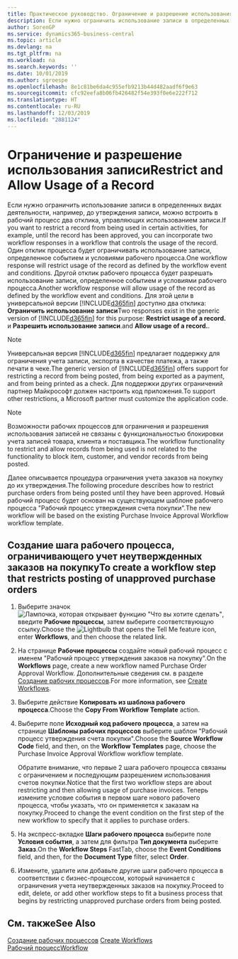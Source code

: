 ```yaml
---
title: Практическое руководство. Ограничение и разрешение использования записи | Документация Майкрософт
description: Если нужно ограничить использование записи в определенных видах деятельности, например, до утверждения записи, можно встроить в рабочий процесс два отклика, управляющих использованием записи.
author: SorenGP
ms.service: dynamics365-business-central
ms.topic: article
ms.devlang: na
ms.tgt_pltfrm: na
ms.workload: na
ms.search.keywords: ''
ms.date: 10/01/2019
ms.author: sgroespe
ms.openlocfilehash: 8e1c81be6da4c955efb9213b44d482aadf6f9e63
ms.sourcegitcommit: cfc92eefa8b06fb426482f54e393f0e6e222f712
ms.translationtype: HT
ms.contentlocale: ru-RU
ms.lasthandoff: 12/03/2019
ms.locfileid: "2881124"
---
```

# <a name="restrict-and-allow-usage-of-a-record"></a><span data-ttu-id="f2e0c-103">Ограничение и разрешение использования записи</span><span class="sxs-lookup"><span data-stu-id="f2e0c-103">Restrict and Allow Usage of a Record</span></span>
<span data-ttu-id="f2e0c-104">Если нужно ограничить использование записи в определенных видах деятельности, например, до утверждения записи, можно встроить в рабочий процесс два отклика, управляющих использованием записи.</span><span class="sxs-lookup"><span data-stu-id="f2e0c-104">If you want to restrict a record from being used in certain activities, for example, until the record has been approved, you can incorporate two workflow responses in a workflow that controls the usage of the record.</span></span> <span data-ttu-id="f2e0c-105">Один отклик процесса будет ограничивать использование записи, определенное событием и условиями рабочего процесса.</span><span class="sxs-lookup"><span data-stu-id="f2e0c-105">One workflow response will restrict usage of the record as defined by the workflow event and conditions.</span></span> <span data-ttu-id="f2e0c-106">Другой отклик рабочего процесса будет разрешать использование записи, определенное событием и условиями рабочего процесса.</span><span class="sxs-lookup"><span data-stu-id="f2e0c-106">Another workflow response will allow usage of the record as defined by the workflow event and conditions.</span></span> <span data-ttu-id="f2e0c-107">Для этой цели в универсальной версии [!INCLUDE[d365fin](includes/d365fin_md.md)] доступно два отклика: **Ограничить использование записи**</span><span class="sxs-lookup"><span data-stu-id="f2e0c-107">Two responses exist in the generic version of [!INCLUDE[d365fin](includes/d365fin_md.md)] for this purpose: **Restrict usage of a record.**</span></span> <span data-ttu-id="f2e0c-108">и **Разрешить использование записи**.</span><span class="sxs-lookup"><span data-stu-id="f2e0c-108">and **Allow usage of a record.**.</span></span>

> [!NOTE]  
>  <span data-ttu-id="f2e0c-109">Универсальная версия [!INCLUDE[d365fin](includes/d365fin_md.md)] предлагает поддержку для ограничения учета записи, экспорта в качестве платежа, а также печати в чеке.</span><span class="sxs-lookup"><span data-stu-id="f2e0c-109">The generic version of [!INCLUDE[d365fin](includes/d365fin_md.md)] offers support for restricting a record from being posted, from being exported as a payment, and from being printed as a check.</span></span> <span data-ttu-id="f2e0c-110">Для поддержки других ограничений партнер Майкрософт должен настроить код приложения.</span><span class="sxs-lookup"><span data-stu-id="f2e0c-110">To support other restrictions, a Microsoft partner must customize the application code.</span></span>  

> [!NOTE]  
>  <span data-ttu-id="f2e0c-111">Возможности рабочих процессов для ограничения и разрешения использования записей не связаны с функциональностью блокировки учета записей товара, клиента и поставщика.</span><span class="sxs-lookup"><span data-stu-id="f2e0c-111">The workflow functionality to restrict and allow records from being used is not related to the functionality to block item, customer, and vendor records from being posted.</span></span>

<span data-ttu-id="f2e0c-112">Далее описывается процедура ограничения учета заказов на покупку до их утверждения.</span><span class="sxs-lookup"><span data-stu-id="f2e0c-112">The following procedure describes how to restrict purchase orders from being posted until they have been approved.</span></span> <span data-ttu-id="f2e0c-113">Новый рабочий процесс будет основан на существующем шаблоне рабочего процесса "Рабочий процесс утверждения счета покупки".</span><span class="sxs-lookup"><span data-stu-id="f2e0c-113">The new workflow will be based on the existing Purchase Invoice Approval Workflow workflow template.</span></span>  

## <a name="to-create-a-workflow-step-that-restricts-posting-of-unapproved-purchase-orders"></a><span data-ttu-id="f2e0c-114">Создание шага рабочего процесса, ограничивающего учет неутвержденных заказов на покупку</span><span class="sxs-lookup"><span data-stu-id="f2e0c-114">To create a workflow step that restricts posting of unapproved purchase orders</span></span>  
1. <span data-ttu-id="f2e0c-115">Выберите значок ![Лампочка, которая открывает функцию "Что вы хотите сделать"](media/ui-search/search_small.png "Что вы хотите сделать"), введите **Рабочие процессы**, затем выберите соответствующую ссылку.</span><span class="sxs-lookup"><span data-stu-id="f2e0c-115">Choose the ![Lightbulb that opens the Tell Me feature](media/ui-search/search_small.png "Tell me what you want to do") icon, enter **Workflows**, and then choose the related link.</span></span>  
2. <span data-ttu-id="f2e0c-116">На странице **Рабочие процессы** создайте новый рабочий процесс с именем "Рабочий процесс утверждения заказов на покупку".</span><span class="sxs-lookup"><span data-stu-id="f2e0c-116">On the **Workflows** page, create a new workflow named Purchase Order Approval Workflow.</span></span> <span data-ttu-id="f2e0c-117">Дополнительные сведения см. в разделе [Создание рабочих процессов](across-how-to-create-workflows.md).</span><span class="sxs-lookup"><span data-stu-id="f2e0c-117">For more information, see [Create Workflows](across-how-to-create-workflows.md).</span></span>  
3. <span data-ttu-id="f2e0c-118">Выберите действие **Копировать из шаблона рабочего процесса**.</span><span class="sxs-lookup"><span data-stu-id="f2e0c-118">Choose the **Copy From Workflow Template** action.</span></span>  
4. <span data-ttu-id="f2e0c-119">Выберите поле **Исходный код рабочего процесса**, а затем на странице **Шаблоны рабочих процессов** выберите шаблон "Рабочий процесс утверждения счета покупки".</span><span class="sxs-lookup"><span data-stu-id="f2e0c-119">Choose the **Source Workflow Code** field, and then, on the **Workflow Templates** page, choose the Purchase Invoice Approval Workflow workflow template.</span></span>  

     <span data-ttu-id="f2e0c-120">Обратите внимание, что первые 2 шага рабочего процесса связаны с ограничением и последующим разрешением использования счетов покупки.</span><span class="sxs-lookup"><span data-stu-id="f2e0c-120">Notice that the first two workflow steps are about restricting and then allowing usage of purchase invoices.</span></span> <span data-ttu-id="f2e0c-121">Теперь измените условие события в первом шаге нового рабочего процесса, чтобы указать, что он применяется к заказам на покупку.</span><span class="sxs-lookup"><span data-stu-id="f2e0c-121">Proceed to change the event condition on the first step of the new workflow to specify that it applies to purchase orders.</span></span>  
5. <span data-ttu-id="f2e0c-122">На экспресс-вкладке **Шаги рабочего процесса** выберите поле **Условия события**, а затем для фильтра **Тип документа** выберите **Заказ**.</span><span class="sxs-lookup"><span data-stu-id="f2e0c-122">On the **Workflow Steps** FastTab, choose the **Event Conditions** field, and then, for the **Document Type** filter, select **Order**.</span></span>  
6. <span data-ttu-id="f2e0c-123">Измените, удалите или добавьте другие шаги рабочего процесса в соответствии с бизнес-процессом, который начинается с ограничения учета неутвержденных заказов на покупку.</span><span class="sxs-lookup"><span data-stu-id="f2e0c-123">Proceed to edit, delete, or add other workflow steps to fit a business process that begins by restricting unapproved purchase orders from being posted.</span></span>  

## <a name="see-also"></a><span data-ttu-id="f2e0c-124">См. также</span><span class="sxs-lookup"><span data-stu-id="f2e0c-124">See Also</span></span>  
<span data-ttu-id="f2e0c-125">[Создание рабочих процессов](across-how-to-create-workflows.md) </span><span class="sxs-lookup"><span data-stu-id="f2e0c-125">[Create Workflows](across-how-to-create-workflows.md) </span></span>  
[<span data-ttu-id="f2e0c-126">Рабочий процесс</span><span class="sxs-lookup"><span data-stu-id="f2e0c-126">Workflow</span></span>](across-workflow.md)   
